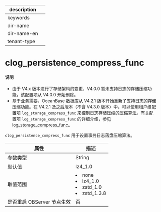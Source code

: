 |description||
|---|---|
|keywords||
|dir-name||
|dir-name-en||
|tenant-type||

# clog_persistence_compress_func

<main id="notice" type='explain'>
<h4>说明</h4>
<ul><li>由于 V4.x 版本进行了存储架构的变更，V4.0.0 暂未支持日志的存储压缩功能，该配置项从 V4.0.0 开始删除。</li>
<li>基于业务需要，OceanBase 数据库从 V4.2.1 版本开始重新了支持日志的存储压缩功能。在 V4.2.1 及之后版本（不含 V4.3.0 版本）中，可以使用租户级配置项 <code>log_storage_compress_func</code> 来控制日志存储压缩的压缩算法。有关配置项 <code>log_storage_compress_func</code> 的详细介绍，参见 <a href="5200.log_storage_compress_func.md">log_storage_compress_func</a>。</li></ul>
</main>

`clog_persistence_compress_func` 用于设置事务日志落盘压缩算法。

|      **属性**      |                                    **描述**                                              |
|------------------|----------------------------------------------------------------------------------------------------|
| 参数类型             | String                              |
| 默认值              | lz4_1.0   |
| 取值范围             | </li><li> none   </li><li> lz4_1.0   </li><li> zstd_1.0   </li><li> zstd_1.3.8    |
| 是否重启 OBServer 节点生效 | 否      |


